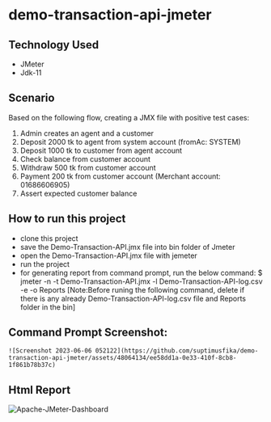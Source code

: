 # demo-transaction-api-jmeter

## Technology Used
- JMeter
- Jdk-11

## Scenario
Based on the following flow, creating a JMX file with positive test cases:
1. Admin creates an agent and a customer
2. Deposit 2000 tk to agent from system account (fromAc: SYSTEM)
3. Deposit 1000 tk to customer from agent account
4. Check balance from customer account
5. Withdraw 500 tk from customer account
6. Payment 200 tk from customer account (Merchant account: 01686606905)
7. Assert expected customer balance

## How to run this project
- clone this project
- save the Demo-Transaction-API.jmx file into bin folder of Jmeter
- open the Demo-Transaction-API.jmx file with jemeter
- run the project
- for generating report from command prompt, run the below command:
  $ jmeter -n -t Demo-Transaction-API.jmx -l Demo-Transaction-API-log.csv -e -o Reports
    [Note:Before runing the following command, delete if there is any already Demo-Transaction-API-log.csv file and Reports folder in the bin]
    
## Command Prompt Screenshot:  
    ![Screenshot 2023-06-06 052122](https://github.com/suptimusfika/demo-transaction-api-jmeter/assets/48064134/ee58dd1a-0e33-410f-8cb8-1f861b78b37c)

## Html Report
![Apache-JMeter-Dashboard](https://github.com/suptimusfika/demo-transaction-api-jmeter/assets/48064134/0bdcadb1-ed7f-4c03-8b7d-3abce19eff0e)
